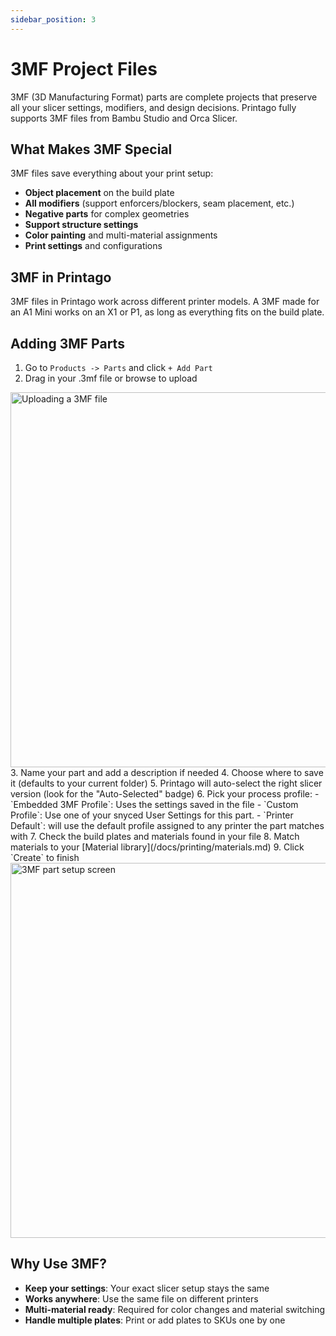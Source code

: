 ```yaml
---
sidebar_position: 3
---
```


# 3MF Project Files

3MF (3D Manufacturing Format) parts are complete projects that preserve all your slicer settings, modifiers, and design decisions. Printago fully supports 3MF files from Bambu Studio and Orca Slicer.

## What Makes 3MF Special

3MF files save everything about your print setup:
- **Object placement** on the build plate
- **All modifiers** (support enforcers/blockers, seam placement, etc.)
- **Negative parts** for complex geometries
- **Support structure settings**
- **Color painting** and multi-material assignments
- **Print settings** and configurations

## 3MF in Printago

3MF files in Printago work across different printer models. A 3MF made for an A1 Mini works on an X1 or P1, as long as everything fits on the build plate.

## Adding 3MF Parts

1. Go to `Products -> Parts` and click `+ Add Part`
2. Drag in your .3mf file or browse to upload
 <div className="margin-left--lg">
<img src="/img/parts/add_parts_1.gif" className="margin-left--md" width="600" alt="Uploading a 3MF file" />
</div>
3. Name your part and add a description if needed
4. Choose where to save it (defaults to your current folder)
5. Printago will auto-select the right slicer version (look for the "Auto-Selected" badge)
6. Pick your process profile:
   - `Embedded 3MF Profile`: Uses the settings saved in the file
   - `Custom Profile`: Use one of your snyced User Settings for this part.
   - `Printer Default`: will use the default profile assigned to any printer the part matches with
7. Check the build plates and materials found in your file
8. Match materials to your [Material library](/docs/printing/materials.md)
9. Click `Create` to finish

<img src="/img/parts/part_screen.png" className="margin-left--lg" width="600" alt="3MF part setup screen" />

## Why Use 3MF?

- **Keep your settings**: Your exact slicer setup stays the same
- **Works anywhere**: Use the same file on different printers  
- **Multi-material ready**: Required for color changes and material switching
- **Handle multiple plates**: Print or add plates to SKUs one by one
